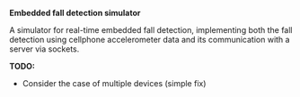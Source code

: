 __Embedded fall detection simulator__

A simulator for real-time embedded fall detection, implementing both the fall detection using cellphone accelerometer data and its communication with a server via sockets.

**TODO:**
- Consider the case of multiple devices (simple fix)
